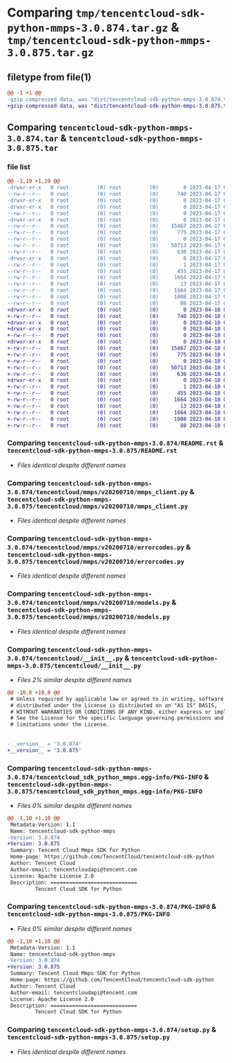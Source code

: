 # Comparing `tmp/tencentcloud-sdk-python-mmps-3.0.874.tar.gz` & `tmp/tencentcloud-sdk-python-mmps-3.0.875.tar.gz`

## filetype from file(1)

```diff
@@ -1 +1 @@
-gzip compressed data, was "dist/tencentcloud-sdk-python-mmps-3.0.874.tar", last modified: Mon Apr 17 00:34:29 2023, max compression
+gzip compressed data, was "dist/tencentcloud-sdk-python-mmps-3.0.875.tar", last modified: Tue Apr 18 00:46:10 2023, max compression
```

## Comparing `tencentcloud-sdk-python-mmps-3.0.874.tar` & `tencentcloud-sdk-python-mmps-3.0.875.tar`

### file list

```diff
@@ -1,19 +1,19 @@
-drwxr-xr-x   0 root         (0) root         (0)        0 2023-04-17 00:34:29.000000 tencentcloud-sdk-python-mmps-3.0.874/
--rw-r--r--   0 root         (0) root         (0)      740 2023-04-17 00:34:29.000000 tencentcloud-sdk-python-mmps-3.0.874/README.rst
-drwxr-xr-x   0 root         (0) root         (0)        0 2023-04-17 00:34:29.000000 tencentcloud-sdk-python-mmps-3.0.874/tencentcloud/
-drwxr-xr-x   0 root         (0) root         (0)        0 2023-04-17 00:34:29.000000 tencentcloud-sdk-python-mmps-3.0.874/tencentcloud/mmps/
--rw-r--r--   0 root         (0) root         (0)        0 2023-04-17 00:34:29.000000 tencentcloud-sdk-python-mmps-3.0.874/tencentcloud/mmps/__init__.py
-drwxr-xr-x   0 root         (0) root         (0)        0 2023-04-17 00:34:29.000000 tencentcloud-sdk-python-mmps-3.0.874/tencentcloud/mmps/v20200710/
--rw-r--r--   0 root         (0) root         (0)    15467 2023-04-17 00:34:29.000000 tencentcloud-sdk-python-mmps-3.0.874/tencentcloud/mmps/v20200710/mmps_client.py
--rw-r--r--   0 root         (0) root         (0)      775 2023-04-17 00:34:29.000000 tencentcloud-sdk-python-mmps-3.0.874/tencentcloud/mmps/v20200710/errorcodes.py
--rw-r--r--   0 root         (0) root         (0)        0 2023-04-17 00:34:29.000000 tencentcloud-sdk-python-mmps-3.0.874/tencentcloud/mmps/v20200710/__init__.py
--rw-r--r--   0 root         (0) root         (0)    50713 2023-04-17 00:34:29.000000 tencentcloud-sdk-python-mmps-3.0.874/tencentcloud/mmps/v20200710/models.py
--rw-r--r--   0 root         (0) root         (0)      630 2023-04-17 00:34:29.000000 tencentcloud-sdk-python-mmps-3.0.874/tencentcloud/__init__.py
-drwxr-xr-x   0 root         (0) root         (0)        0 2023-04-17 00:34:29.000000 tencentcloud-sdk-python-mmps-3.0.874/tencentcloud_sdk_python_mmps.egg-info/
--rw-r--r--   0 root         (0) root         (0)        1 2023-04-17 00:34:29.000000 tencentcloud-sdk-python-mmps-3.0.874/tencentcloud_sdk_python_mmps.egg-info/dependency_links.txt
--rw-r--r--   0 root         (0) root         (0)      455 2023-04-17 00:34:29.000000 tencentcloud-sdk-python-mmps-3.0.874/tencentcloud_sdk_python_mmps.egg-info/SOURCES.txt
--rw-r--r--   0 root         (0) root         (0)     1664 2023-04-17 00:34:29.000000 tencentcloud-sdk-python-mmps-3.0.874/tencentcloud_sdk_python_mmps.egg-info/PKG-INFO
--rw-r--r--   0 root         (0) root         (0)       13 2023-04-17 00:34:29.000000 tencentcloud-sdk-python-mmps-3.0.874/tencentcloud_sdk_python_mmps.egg-info/top_level.txt
--rw-r--r--   0 root         (0) root         (0)     1664 2023-04-17 00:34:29.000000 tencentcloud-sdk-python-mmps-3.0.874/PKG-INFO
--rw-r--r--   0 root         (0) root         (0)     1008 2023-04-17 00:34:29.000000 tencentcloud-sdk-python-mmps-3.0.874/setup.py
--rw-r--r--   0 root         (0) root         (0)       88 2023-04-17 00:34:29.000000 tencentcloud-sdk-python-mmps-3.0.874/setup.cfg
+drwxr-xr-x   0 root         (0) root         (0)        0 2023-04-18 00:46:10.000000 tencentcloud-sdk-python-mmps-3.0.875/
+-rw-r--r--   0 root         (0) root         (0)      740 2023-04-18 00:46:10.000000 tencentcloud-sdk-python-mmps-3.0.875/README.rst
+drwxr-xr-x   0 root         (0) root         (0)        0 2023-04-18 00:46:10.000000 tencentcloud-sdk-python-mmps-3.0.875/tencentcloud/
+drwxr-xr-x   0 root         (0) root         (0)        0 2023-04-18 00:46:10.000000 tencentcloud-sdk-python-mmps-3.0.875/tencentcloud/mmps/
+-rw-r--r--   0 root         (0) root         (0)        0 2023-04-18 00:46:10.000000 tencentcloud-sdk-python-mmps-3.0.875/tencentcloud/mmps/__init__.py
+drwxr-xr-x   0 root         (0) root         (0)        0 2023-04-18 00:46:10.000000 tencentcloud-sdk-python-mmps-3.0.875/tencentcloud/mmps/v20200710/
+-rw-r--r--   0 root         (0) root         (0)    15467 2023-04-18 00:46:10.000000 tencentcloud-sdk-python-mmps-3.0.875/tencentcloud/mmps/v20200710/mmps_client.py
+-rw-r--r--   0 root         (0) root         (0)      775 2023-04-18 00:46:10.000000 tencentcloud-sdk-python-mmps-3.0.875/tencentcloud/mmps/v20200710/errorcodes.py
+-rw-r--r--   0 root         (0) root         (0)        0 2023-04-18 00:46:10.000000 tencentcloud-sdk-python-mmps-3.0.875/tencentcloud/mmps/v20200710/__init__.py
+-rw-r--r--   0 root         (0) root         (0)    50713 2023-04-18 00:46:10.000000 tencentcloud-sdk-python-mmps-3.0.875/tencentcloud/mmps/v20200710/models.py
+-rw-r--r--   0 root         (0) root         (0)      630 2023-04-18 00:46:10.000000 tencentcloud-sdk-python-mmps-3.0.875/tencentcloud/__init__.py
+drwxr-xr-x   0 root         (0) root         (0)        0 2023-04-18 00:46:10.000000 tencentcloud-sdk-python-mmps-3.0.875/tencentcloud_sdk_python_mmps.egg-info/
+-rw-r--r--   0 root         (0) root         (0)        1 2023-04-18 00:46:10.000000 tencentcloud-sdk-python-mmps-3.0.875/tencentcloud_sdk_python_mmps.egg-info/dependency_links.txt
+-rw-r--r--   0 root         (0) root         (0)      455 2023-04-18 00:46:10.000000 tencentcloud-sdk-python-mmps-3.0.875/tencentcloud_sdk_python_mmps.egg-info/SOURCES.txt
+-rw-r--r--   0 root         (0) root         (0)     1664 2023-04-18 00:46:10.000000 tencentcloud-sdk-python-mmps-3.0.875/tencentcloud_sdk_python_mmps.egg-info/PKG-INFO
+-rw-r--r--   0 root         (0) root         (0)       13 2023-04-18 00:46:10.000000 tencentcloud-sdk-python-mmps-3.0.875/tencentcloud_sdk_python_mmps.egg-info/top_level.txt
+-rw-r--r--   0 root         (0) root         (0)     1664 2023-04-18 00:46:10.000000 tencentcloud-sdk-python-mmps-3.0.875/PKG-INFO
+-rw-r--r--   0 root         (0) root         (0)     1008 2023-04-18 00:46:10.000000 tencentcloud-sdk-python-mmps-3.0.875/setup.py
+-rw-r--r--   0 root         (0) root         (0)       88 2023-04-18 00:46:10.000000 tencentcloud-sdk-python-mmps-3.0.875/setup.cfg
```

### Comparing `tencentcloud-sdk-python-mmps-3.0.874/README.rst` & `tencentcloud-sdk-python-mmps-3.0.875/README.rst`

 * *Files identical despite different names*

### Comparing `tencentcloud-sdk-python-mmps-3.0.874/tencentcloud/mmps/v20200710/mmps_client.py` & `tencentcloud-sdk-python-mmps-3.0.875/tencentcloud/mmps/v20200710/mmps_client.py`

 * *Files identical despite different names*

### Comparing `tencentcloud-sdk-python-mmps-3.0.874/tencentcloud/mmps/v20200710/errorcodes.py` & `tencentcloud-sdk-python-mmps-3.0.875/tencentcloud/mmps/v20200710/errorcodes.py`

 * *Files identical despite different names*

### Comparing `tencentcloud-sdk-python-mmps-3.0.874/tencentcloud/mmps/v20200710/models.py` & `tencentcloud-sdk-python-mmps-3.0.875/tencentcloud/mmps/v20200710/models.py`

 * *Files identical despite different names*

### Comparing `tencentcloud-sdk-python-mmps-3.0.874/tencentcloud/__init__.py` & `tencentcloud-sdk-python-mmps-3.0.875/tencentcloud/__init__.py`

 * *Files 2% similar despite different names*

```diff
@@ -10,8 +10,8 @@
 # Unless required by applicable law or agreed to in writing, software
 # distributed under the License is distributed on an "AS IS" BASIS,
 # WITHOUT WARRANTIES OR CONDITIONS OF ANY KIND, either express or implied.
 # See the License for the specific language governing permissions and
 # limitations under the License.
 
 
-__version__ = '3.0.874'
+__version__ = '3.0.875'
```

### Comparing `tencentcloud-sdk-python-mmps-3.0.874/tencentcloud_sdk_python_mmps.egg-info/PKG-INFO` & `tencentcloud-sdk-python-mmps-3.0.875/tencentcloud_sdk_python_mmps.egg-info/PKG-INFO`

 * *Files 0% similar despite different names*

```diff
@@ -1,10 +1,10 @@
 Metadata-Version: 1.1
 Name: tencentcloud-sdk-python-mmps
-Version: 3.0.874
+Version: 3.0.875
 Summary: Tencent Cloud Mmps SDK for Python
 Home-page: https://github.com/TencentCloud/tencentcloud-sdk-python
 Author: Tencent Cloud
 Author-email: tencentcloudapi@tencent.com
 License: Apache License 2.0
 Description: ============================
         Tencent Cloud SDK for Python
```

### Comparing `tencentcloud-sdk-python-mmps-3.0.874/PKG-INFO` & `tencentcloud-sdk-python-mmps-3.0.875/PKG-INFO`

 * *Files 0% similar despite different names*

```diff
@@ -1,10 +1,10 @@
 Metadata-Version: 1.1
 Name: tencentcloud-sdk-python-mmps
-Version: 3.0.874
+Version: 3.0.875
 Summary: Tencent Cloud Mmps SDK for Python
 Home-page: https://github.com/TencentCloud/tencentcloud-sdk-python
 Author: Tencent Cloud
 Author-email: tencentcloudapi@tencent.com
 License: Apache License 2.0
 Description: ============================
         Tencent Cloud SDK for Python
```

### Comparing `tencentcloud-sdk-python-mmps-3.0.874/setup.py` & `tencentcloud-sdk-python-mmps-3.0.875/setup.py`

 * *Files identical despite different names*

